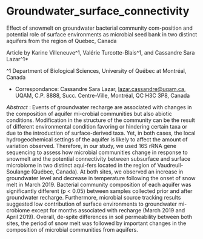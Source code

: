 # Groundwater_surface_connectivity

Effect of snowmelt on groundwater bacterial community com-position and potential role of surface environments as microbial seed bank in two distinct aquifers from the region of Quebec, Canada

Article by Karine Villeneuve^1, Valérie Turcotte-Blais^1, and Cassandre Sara Lazar^1*

^1	Department of Biological Sciences, University of Québec at Montréal, Canada
*	Correspondance: Cassandre Sara Lazar, lazar.cassandre@uqam.ca, UQAM, C.P. 8888, Succ. Centre-Ville, Montréal, QC H3C 3P8, Canada
 
*Abstract* : 
Events of groundwater recharge are associated with changes in the composition of aquifer mi-crobial communities but also abiotic conditions. Modification in the structure of the community can be the result of different environmental condition favoring or hindering certain taxa or due to the introduction of surface-derived taxa. Yet, in both cases, the local hydrogeochemical settings of the aquifer is likely to affect the amount of variation observed. Therefore, in our study, we used 16S rRNA gene sequencing to assess how microbial communities change in response to snowmelt and the potential connectivity between subsurface and surface microbiome in two distinct aqui-fers located in the region of Vaudreuil-Soulange (Québec, Canada). At both sites, we observed an increase in groundwater level and decrease in temperature following the onset of snow melt in March 2019. Bacterial community composition of each aquifer was significantly different (p < 0.05) between samples collected prior and after groundwater recharge. Furthermore, microbial source tracking results suggested low contribution of surface environments to groundwater mi-crobiome except for months associated with recharge (March 2019 and April 2019). Overall, de-spite differences in soil permeability between both sites, the period of snow melt was followed by important changes in the composition of microbial communities from aquifers.

